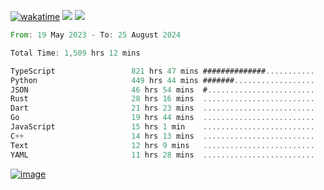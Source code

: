 [![wakatime](https://wakatime.com/badge/user/00eead22-fb14-4dd0-ab8a-3625cafbd50d.svg)](https://wakatime.com/@00eead22-fb14-4dd0-ab8a-3625cafbd50d)
![](https://komarev.com/ghpvc/?username=flatypus)
![](https://pixel.flatypus.me/flatypus?type=tracker)
<!--START_SECTION:waka-->

```rust
From: 19 May 2023 - To: 25 August 2024

Total Time: 1,509 hrs 12 mins

TypeScript                 821 hrs 47 mins ##############...........   54.24 %
Python                     449 hrs 44 mins #######..................   29.68 %
JSON                       46 hrs 54 mins  #........................   03.10 %
Rust                       28 hrs 16 mins  .........................   01.87 %
Dart                       21 hrs 23 mins  .........................   01.41 %
Go                         19 hrs 44 mins  .........................   01.30 %
JavaScript                 15 hrs 1 min    .........................   00.99 %
C++                        14 hrs 13 mins  .........................   00.94 %
Text                       12 hrs 9 mins   .........................   00.80 %
YAML                       11 hrs 28 mins  .........................   00.76 %
```

<!--END_SECTION:waka-->
[<img alt="image" src="https://github.com/flatypus/flatypus/assets/68029599/0a302dc1-501c-43a0-ae8d-37ec4817f3bd">](https://flatypus.me)

